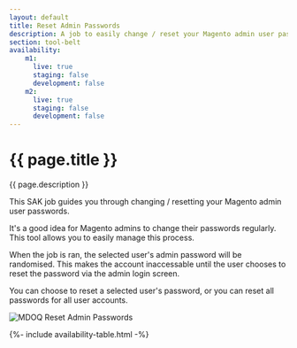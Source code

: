 ```yaml
---
layout: default
title: Reset Admin Passwords
description: A job to easily change / reset your Magento admin user passwords for enhanced security.
section: tool-belt
availability:
    m1:
      live: true
      staging: false
      development: false
    m2:
      live: true
      staging: false
      development: false
---
```


# {{ page.title }}
{{ page.description }}

This SAK job guides you through changing / resetting your Magento admin user passwords.

It's a good idea for Magento admins to change their passwords regularly. This tool allows you to easily manage this process.

When the job is ran, the selected user's admin password will be randomised. This makes the account inaccessable until the user chooses to reset the password via the admin login screen.

You can choose to reset a selected user's password, or you can reset all passwords for all user accounts.

<img src="/assets/img/reset-admin-passwords.jpg" alt="MDOQ Reset Admin Passwords" />

{%- include availability-table.html -%}
